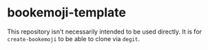 # bookemoji-template

This repository isn't necessarily intended to be used directly.
It is for `create-bookemoji` to be able to clone via `degit`.
